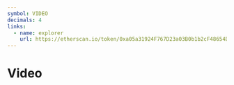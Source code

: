 ```yaml
---
symbol: VIDEO
decimals: 4
links:
  - name: explorer
    url: https://etherscan.io/token/0xa05a31924F767D23a03B0b1b2cF48654D0C87E0f
---
```


# Video
